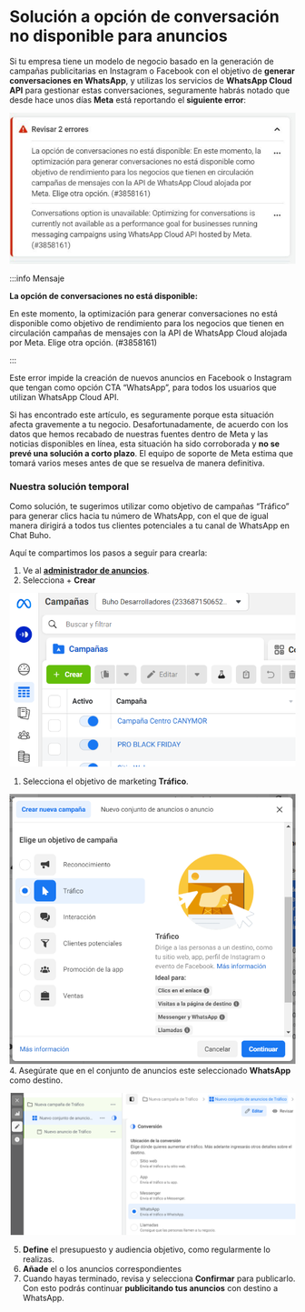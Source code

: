 # Solución a opción de conversación no disponible para anuncios

Si tu empresa tiene un modelo de negocio basado en la generación de campañas publicitarias en Instagram o Facebook con el objetivo de **generar conversaciones en WhatsApp**, y utilizas los servicios de **WhatsApp Cloud API** para gestionar estas conversaciones, seguramente habrás notado que desde hace unos días **Meta** está reportando el **siguiente error**:

![Alt text](img/solucion_conversaciones_01.jpg)

:::info Mensaje

**La opción de conversaciones no está disponible:**

 En este momento, la optimización para generar conversaciones no está disponible como objetivo de rendimiento para los negocios que tienen en circulación campañas de mensajes con la API de WhatsApp Cloud alojada por Meta. Elige otra opción. (#3858161)

:::

Este error impide la creación de nuevos anuncios en Facebook o Instagram que tengan como opción CTA “WhatsApp”, para todos los usuarios que utilizan WhatsApp Cloud API.

Si has encontrado este artículo, es seguramente porque esta situación afecta gravemente a tu negocio.
Desafortunadamente, de acuerdo con los datos que hemos recabado de nuestras fuentes dentro de Meta y las noticias disponibles en línea, esta situación ha sido corroborada y **no se prevé una solución a corto plazo**. El equipo de soporte de Meta estima que tomará varios meses antes de que se resuelva de manera definitiva.

### Nuestra solución temporal

Como solución, te sugerimos utilizar como objetivo de campañas “Tráfico” para generar clics hacia tu número de WhatsApp, con el que de igual manera dirigirá a todos tus clientes potenciales a tu canal de WhatsApp en Chat Buho.

Aquí te compartimos los pasos a seguir para crearla:
1. Ve al **[administrador de anuncios](https://www.facebook.com/adsmanager)**.
2. Selecciona + **Crear**

![Alt text](img/solucion_conversaciones_02.jpg)

1. Selecciona el objetivo de marketing **Tráfico**.

![Alt text](img/solucion_conversaciones_03.jpg)
4. Asegúrate que en el conjunto de anuncios este seleccionado **WhatsApp** como destino.

![Alt text](img/solucion_conversaciones_04.jpg)

5. **Define** el presupuesto y audiencia objetivo, como regularmente lo realizas.
6. **Añade** el o los anuncios correspondientes
7. Cuando hayas terminado, revisa y selecciona **Confirmar** para publicarlo.
Con esto podrás continuar **publicitando tus anuncios** con destino a WhatsApp.

